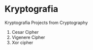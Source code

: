 # Kryptografia
Kryptografia
Projects from Cryptography
1. Cesar Cipher
2. Vigenere Cipher
3. Xor cipher

